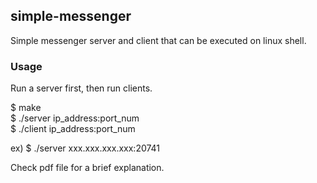 ## simple-messenger
Simple messenger server and client that can be executed on linux shell. 

### Usage
Run a server first, then run clients.

$ make<br/>
$ ./server ip_address:port_num<br/>
$ ./client ip_address:port_num<br/>

ex) $ ./server xxx.xxx.xxx.xxx:20741


Check pdf file for a brief explanation.
